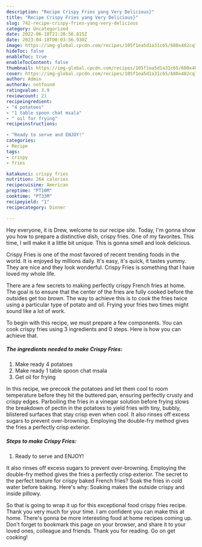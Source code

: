 ```yaml
---
description: "Recipe Crispy Fries yang Very Delicious}"
title: "Recipe Crispy Fries yang Very Delicious}"
slug: 742-recipe-crispy-fries-yang-very-delicious
category: Uncategorized
date: 2022-06-18T21:20:56.815Z
date: 2023-04-18T00:03:56.930Z
image: https://img-global.cpcdn.com/recipes/105f1ea5d1a31c65/680x482cq70/crispy-fries-recipe-main-photo.jpg
hideToc: false
enableToc: true
enableTocContent: false
thumbnail: https://img-global.cpcdn.com/recipes/105f1ea5d1a31c65/680x482cq70/crispy-fries-recipe-main-photo.jpg
cover: https://img-global.cpcdn.com/recipes/105f1ea5d1a31c65/680x482cq70/crispy-fries-recipe-main-photo.jpg
author: Admin
authorAv: notfound
ratingvalue: 3.9
reviewcount: 21
recipeingredient:
- "4 potatoes"
- "1 table spoon chat msala"
- " oil for frying"
recipeinstructions:

- "Ready to serve and ENJOY!"
categories:
- Recipe
tags:
- crispy
- fries

katakunci: crispy fries 
nutrition: 264 calories
recipecuisine: American
preptime: "PT10M"
cooktime: "PT33M"
recipeyield: "1"
recipecategory: Dinner

---
```



Hey everyone, it is Drew, welcome to our recipe site. Today, I'm gonna show you how to prepare a distinctive dish, crispy fries. One of my favorites. This time, I will make it a little bit unique. This is gonna smell and look delicious.

Crispy Fries is one of the most favored of recent trending foods in the world. It is enjoyed by millions daily. It's easy, it's quick, it tastes yummy. They are nice and they look wonderful. Crispy Fries is something that I have loved my whole life.

There are a few secrets to making perfectly crispy French fries at home. The goal is to ensure that the center of the fries are fully cooked before the outsides get too brown. The way to achieve this is to cook the fries twice using a particular type of potato and oil. Frying your fries two times might sound like a lot of work.


To begin with this recipe, we must prepare a few components. You can cook crispy fries using 3 ingredients and 0 steps. Here is how you can achieve that.

<!--inarticleads1-->

##### The ingredients needed to make Crispy Fries:

1. Make ready 4 potatoes
1. Make ready 1 table spoon chat msala
1. Get  oil for frying


In this recipe, we precook the potatoes and let them cool to room temperature before they hit the buttered pan, ensuring perfectly crusty and crispy edges. Parboiling the fries in a vinegar solution before frying slows the breakdown of pectin in the potatoes to yield fries with tiny, bubbly, blistered surfaces that stay crisp even when cool. It also rinses off excess sugars to prevent over-browning. Employing the double-fry method gives the fries a perfectly crisp exterior. 

<!--inarticleads2-->

##### Steps to make Crispy Fries:


1. Ready to serve and ENJOY!

It also rinses off excess sugars to prevent over-browning. Employing the double-fry method gives the fries a perfectly crisp exterior. The secret to the perfect texture for crispy baked French fries? Soak the fries in cold water before baking. Here&#39;s why: Soaking makes the outside crispy and inside pillowy. 

So that is going to wrap it up for this exceptional food crispy fries recipe. Thank you very much for your time. I am confident you can make this at home. There's gonna be more interesting food at home recipes coming up. Don't forget to bookmark this page on your browser, and share it to your loved ones, colleague and friends. Thank you for reading. Go on get cooking!

